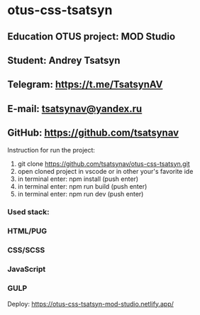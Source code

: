# otus-css-tsatsyn
## Education OTUS project: MOD Studio 
## Student: Andrey Tsatsyn
## Telegram: https://t.me/TsatsynAV
## E-mail: tsatsynav@yandex.ru
## GitHub: https://github.com/tsatsynav

Instruction for run the project:

1. git clone https://github.com/tsatsynav/otus-css-tsatsyn.git
2. open cloned project in vscode or in other your's favorite ide
3. in terminal enter: npm install (push enter)
4. in terminal enter: npm run build (push enter)
5. in terminal enter: npm run dev (push enter)

### Used stack:
### HTML/PUG
### CSS/SCSS
### JavaScript
### GULP

Deploy: https://otus-css-tsatsyn-mod-studio.netlify.app/
